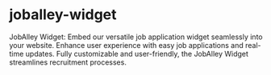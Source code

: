 # joballey-widget
JobAlley Widget: Embed our versatile job application widget seamlessly into your website. Enhance user experience with easy job applications and real-time updates. Fully customizable and user-friendly, the JobAlley Widget streamlines recruitment processes.
